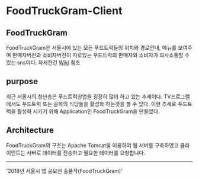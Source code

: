 # FoodTruckGram-Client

## FoodTruckGram
FoodTruckGram은 서울시에 있는 모든 푸드트럭들의 위치와 경로안내, 메뉴를 보여주며 판매자버전과 소비자버전이 따로있는 푸드트럭의 판매자와 소비자가 의사소통할 수 있는 sns이다. 자세한건 [Wiki](https://github.com/leeyunjae0312/FoodTruckGram-Client/wiki#%ED%94%84%EB%A1%9C%EC%A0%9D%ED%8A%B8-%EB%B0%B0%EA%B2%BD) 참조

## purpose 
최근 서울시의 청년층은 푸드트럭창업을 굉장히 많이 하고 있는 추세이다. TV프로그램에서도 푸드트럭 또는 골목의 식당들을 활성화 하는것을 볼 수 있다. 이런 추세로 푸드트럭을 활성화 시키기 위해 Application인 FoodTruckGram을 만들었다.

## Architecture
FoodTruckGram의 구조는 Apache Tomcat을 이용하여 웹 서버를 구축하였고 클라이언트는 서버로 데이터를 전송하고 필요한 데이터를 요청합니다. 

***

'2018년 서울시 앱 공모전 출품작(FoodTruckGram)’
